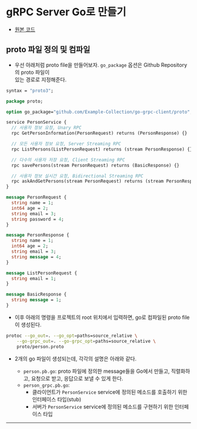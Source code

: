 # gRPC Server Go로 만들기

- [원본 코드](https://github.com/Example-Collection/go-grpc-server)

## proto 파일 정의 및 컴파일

- 우선 아래처럼 proto file을 만들어보자. `go_package` 옵션은 Github Repository의 proto 파일이  
  있는 경로로 지정해준다.

```proto
syntax = "proto3";

package proto;

option go_package="github.com/Example-Collection/go-grpc-client/proto";

service PersonService {
  // 사용자 정보 요청, Unary RPC
  rpc GetPersonInformation(PersonRequest) returns (PersonResponse) {}

  // 모든 사용자 정보 요청, Server Streaming RPC
  rpc ListPersons(ListPersonRequest) returns (stream PersonResponse) {}

  // 다수의 사용자 저장 요청, Client Streaming RPC
  rpc savePersons(stream PersonRequest) returns (BasicResponse) {}

  // 사용자 정보 실시간 요청, Bidirectional Streaming RPC
  rpc askAndGetPersons(stream PersonRequest) returns (stream PersonResponse) {}
}

message PersonRequest {
  string name = 1;
  int64 age = 2;
  string email = 3;
  string password = 4;
}

message PersonResponse {
  string name = 1;
  int64 age = 2;
  string email = 3;
  string message = 4;
}

message ListPersonRequest {
  string email = 1;
}

message BasicResponse {
  string message = 1;
}
```

- 이후 아래의 명령을 프로젝트의 root 위치에서 입력하면, go로 컴파일된 proto file이 생성된다.

```sh
protoc --go_out=. --go_opt=paths=source_relative \
    --go-grpc_out=. --go-grpc_opt=paths=source_relative \
    proto/person.proto
```

- 2개의 go 파일이 생성되는데, 각각의 설명은 아래와 같다.

  - `person.pb.go`: proto 파일에 정의한 message들을 Go에서 만들고, 직렬화하고, 요청으로 받고, 응답으로 보낼 수 있게 한다.
  - `person_grpc.pb.go`:
    - 클라이언트가 `PersonService` service에 정의된 메소드를 호출하기 위한 인터페이스 타입(stub)
    - 서버가 `PersonService` service에 정의된 메소드를 구현하기 위한 인터페이스 타입

---
